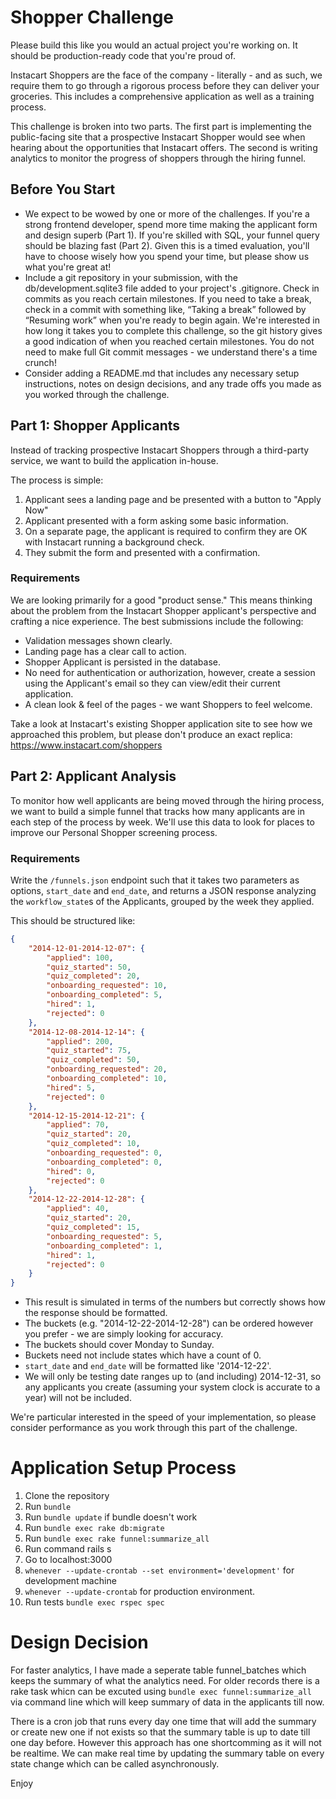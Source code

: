 Shopper Challenge
=================

Please build this like you would an actual project you're working on. It should be production-ready code that you're proud of.

Instacart Shoppers are the face of the company - literally - and as such, we require them to go through a rigorous process before they can deliver your groceries. This includes a comprehensive application as well as a training process.

This challenge is broken into two parts. The first part is implementing the public-facing site that a prospective Instacart Shopper would see when hearing about the opportunities that Instacart offers. The second is writing analytics to monitor the progress of shoppers through the hiring funnel.

## Before You Start

* We expect to be wowed by one or more of the challenges. If you're a strong frontend developer, spend more time making the applicant form and design superb (Part 1). If you're skilled with SQL, your funnel query should be blazing fast (Part 2). Given this is a timed evaluation, you'll have to choose wisely how you spend your time, but please show us what you're great at!
* Include a git repository in your submission, with the db/development.sqlite3 file added to your  project's .gitignore. Check in commits as you reach certain milestones. If you need to take a break, check in a commit with something like, “Taking a break” followed by “Resuming work” when you're ready to begin again. We're interested in how long it takes you to complete this challenge, so the git history gives a good indication of when you reached certain milestones. You do not need to make full Git commit messages - we understand there's a time crunch!
* Consider adding a README.md that includes any necessary setup instructions, notes on design decisions, and any trade offs you made as you worked through the challenge.

## Part 1: Shopper Applicants

Instead of tracking prospective Instacart Shoppers through a third-party service, we want to build the application in-house.

The process is simple:

1. Applicant sees a landing page and be presented with a button to "Apply Now"
2. Applicant presented with a form asking some basic information.
3. On a separate page, the applicant is required to confirm they are OK with Instacart running a background check.
4. They submit the form and presented with a confirmation.

### Requirements

We are looking primarily for a good "product sense." This means thinking about the problem from the Instacart Shopper applicant's perspective and crafting a nice experience. The best submissions include the following:

- Validation messages shown clearly.
- Landing page has a clear call to action.
- Shopper Applicant is persisted in the database.
- No need for authentication or authorization, however, create a session using the Applicant's email so they can view/edit their current application.
- A clean look & feel of the pages - we want Shoppers to feel welcome.

Take a look at Instacart's existing Shopper application site to see how we approached this problem, but please don't produce an exact replica: https://www.instacart.com/shoppers

## Part 2: Applicant Analysis

To monitor how well applicants are being moved through the hiring process, we want to build a simple funnel that tracks how many applicants are in each step of the process by week. We'll use this data to look for places to improve our Personal Shopper screening process.

### Requirements

Write the `/funnels.json` endpoint such that it takes two parameters as options, `start_date` and `end_date`, and returns a JSON response analyzing the `workflow_state`s of the Applicants, grouped by the week they applied.   

This should be structured like:

```json
{
    "2014-12-01-2014-12-07": {
        "applied": 100,
        "quiz_started": 50,
        "quiz_completed": 20,
        "onboarding_requested": 10,
        "onboarding_completed": 5,
        "hired": 1,
        "rejected": 0
    },
    "2014-12-08-2014-12-14": {
        "applied": 200,
        "quiz_started": 75,
        "quiz_completed": 50,
        "onboarding_requested": 20,
        "onboarding_completed": 10,
        "hired": 5,
        "rejected": 0
    },
    "2014-12-15-2014-12-21": {
        "applied": 70,
        "quiz_started": 20,
        "quiz_completed": 10,
        "onboarding_requested": 0,
        "onboarding_completed": 0,
        "hired": 0,
        "rejected": 0
    },
    "2014-12-22-2014-12-28": {
        "applied": 40,
        "quiz_started": 20,
        "quiz_completed": 15,
        "onboarding_requested": 5,
        "onboarding_completed": 1,
        "hired": 1,
        "rejected": 0
    }
}
```

- This result is simulated in terms of the numbers but correctly shows how the response should be formatted.
- The buckets (e.g. "2014-12-22-2014-12-28") can be ordered however you prefer - we are simply looking for accuracy.
- The buckets should cover Monday to Sunday.
- Buckets need not include states which have a count of 0.
- `start_date` and `end_date` will be formatted like '2014-12-22'.
- We will only be testing date ranges up to (and including) 2014-12-31, so any applicants you create (assuming your system clock is accurate to a year) will not be included.

We're particular interested in the speed of your implementation, so please consider performance as you work through this part of the challenge.

Application Setup Process
=========================
1. Clone the repository
2. Run `bundle`
3. Run `bundle update` if bundle doesn't work
4. Run `bundle exec rake db:migrate`
6. Run `bundle exec rake funnel:summarize_all`
5. Run command rails s
6. Go to localhost:3000
7. `whenever --update-crontab --set environment='development'` for development machine
8. `whenever --update-crontab` for production environment.
9. Run tests `bundle exec rspec spec`

Design Decision
===============

For faster analytics, I have made a seperate table
funnel_batches which keeps the summary of what the analytics need. For older records there is a rake task whicn can be excuted using ``bundle exec funnel:summarize_all`` via command line which will keep summary of data in the applicants till now.

There is a cron job that runs every day one time that will add the summary or create new one if not exists so that the summary table is up to date till one day before. However this approach has one shortcomming as it will not be realtime. We can make real time by updating the summary table on every state change which can be called asynchronously.


Enjoy
